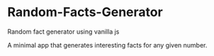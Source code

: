 # Random-Facts-Generator
Random fact generator using vanilla js 

A minimal app that generates interesting facts for any given number.
